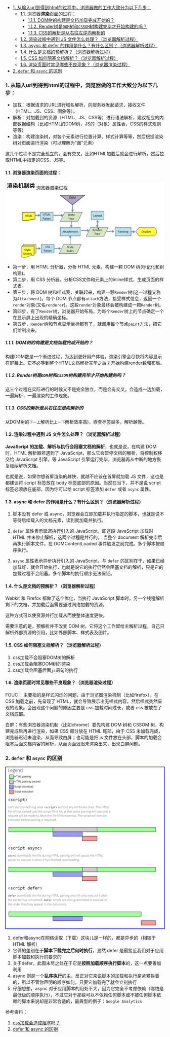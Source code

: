 - [1. 从输入url到得到html的过程中，浏览器做的工作大致分为以下几步：](#1-从输入url到得到html的过程中浏览器做的工作大致分为以下几步)
  - [1.1. 浏览器**渲染**页面的过程：](#11-浏览器渲染页面的过程)
    - [1.1.1. DOM树的构建是文档加载完成开始的？](#111-dom树的构建是文档加载完成开始的)
    - [1.1.2. Render树是`DOM`树和`CSSOM`树构建完毕才开始构建的吗？](#112-render树是dom树和cssom树构建完毕才开始构建的吗)
    - [1.1.3. CSS的解析是从右往左逆向解析的](#113-css的解析是从右往左逆向解析的)
  - [1.2. 渲染过程中遇到 JS 文件怎么处理？（浏览器解析过程）](#12-渲染过程中遇到-js-文件怎么处理浏览器解析过程)
  - [1.3. async 和 defer 的作用是什么？有什么区别？（浏览器解析过程）](#13-async-和-defer-的作用是什么有什么区别浏览器解析过程)
  - [1.4. 什么是文档的预解析？（浏览器解析过程）](#14-什么是文档的预解析浏览器解析过程)
  - [1.5. CSS 如何阻塞文档解析？（浏览器解析过程）](#15-css-如何阻塞文档解析浏览器解析过程)
  - [1.6. 渲染页面时常见哪些不良现象？（浏览器渲染过程）](#16-渲染页面时常见哪些不良现象浏览器渲染过程)
- [2. `defer` 和 `async` 的区别](#2-defer-和-async-的区别)

### 1. 从输入url到得到html的过程中，浏览器做的工作大致分为以下几步：

- 加载：根据请求的URL进行域名解析，向服务器发起请求，接收文件（HTML、JS、CSS、图象等）。
- 解析：对加载到的资源（HTML、JS、CSS等）进行语法解析，建议相应的内部数据结构（比如HTML的DOM树，JS的（对象）属性表，CSS的样式规则等等）
- 渲染：构建渲染树，对各个元素进行位置计算、样式计算等等，然后根据渲染树对页面进行渲染（可以理解为“画”元素）

这几个过程不是完全孤立的，会有交叉，比如HTML加载后就会进行解析，然后拉取HTML中指定的CSS、JS等。



#### 1.1. 浏览器**渲染**页面的过程：

![渲染过程](../../imgs/dom_render_process.png)

- 第一步，用 HTML 分析器，分析 HTML 元素，构建一颗 DOM 树(标记化和树构建)。
- 第二步，用 CSS 分析器，分析CSS文件和元素上的inline样式，生成页面的样式表。
- 第三步，将 DOM 树和样式表，关联起来，构建一颗`Render`树(这一过程又称为`Attachment`)。每个 DOM 节点都有`attach`方法，接受样式信息，返回一个`render`对象(又名`renderer`)。这些`render`对象最终会被构建成一颗`Render`树。
- 第四步，有了`Render`树，浏览器开始布局，为每个`Render`树上的节点确定一个在显示屏上出现的精确坐标。
- 第五步，`Render`树和节点显示坐标都有了，就调用每个节点`paint`方法，把它们绘制出来。 


##### 1.1.1. DOM树的构建是文档加载完成开始的？
构建DOM数是一个渐进过程，为达到更好用户体验，渲染引擎会尽快将内容显示在屏幕上。它不必等到整个HTML文档解析完毕之后才开始构建render数和布局。

##### 1.1.2. Render树是`DOM`树和`CSSOM`树构建完毕才开始构建的吗？
这三个过程在实际进行的时候又不是完全独立，而是会有交叉。会造成一边加载，一遍解析，一遍渲染的工作现象。

##### 1.1.3. CSS的解析是从右往左逆向解析的
从DOM树的`下－上`解析比`上－下`解析效率高)，嵌套标签越多，解析越慢。


#### 1.2. 渲染过程中遇到 JS 文件怎么处理？（浏览器解析过程）

**JavaScript 的加载、解析与执行会阻塞文档的解析**，也就是说，在构建 DOM 时，HTML 解析器若遇到了 JavaScript，那么它会暂停文档的解析，将控制权移交给 JavaScript 引擎，等 JavaScript 引擎运行完毕，浏览器再从中断的地方恢复继续解析文档。

也就是说，如果你想首屏渲染的越快，就越不应该在首屏就加载 JS 文件，这也是都建议将 script 标签放在 body 标签底部的原因。当然在当下，并不是说 script 标签必须放在底部，因为你可以给 script 标签添加 `defer` 或者 `async` 属性。

#### 1.3. async 和 defer 的作用是什么？有什么区别？（浏览器解析过程）

1. 脚本没有 defer 或 async，浏览器会立即加载并执行指定的脚本，也就是说不等待后续载入的文档元素，读到就加载并执行。

2. `defer` 属性表示延迟执行引入的 JavaScript，即这段 JavaScript 加载时 HTML 并未停止解析，这两个过程是并行的。
当整个 document 解析完毕后再执行脚本文件，在 DOMContentLoaded 事件触发之前完成。多个脚本按顺序执行。

3. `async` 属性表示异步执行引入的 JavaScript，与 `defer` 的区别在于，如果已经加载好，就会开始执行，也就是说它的执行仍然会阻塞文档的解析，只是它的加载过程不会阻塞。多个脚本的执行顺序无法保证。

#### 1.4. 什么是文档的预解析？（浏览器解析过程）

 Webkit 和 Firefox 都做了这个优化，当执行 JavaScript 脚本时，另一个线程解析剩下的文档，并加载后面需要通过网络加载的资源。

 这种方式可以使资源并行加载从而使整体速度更快。

 需要注意的是，预解析并不改变 DOM 树，它将这个工作留给主解析过程，自己只解析外部资源的引用，比如外部脚本、样式表及图片。


#### 1.5. CSS 如何阻塞文档解析？（浏览器解析过程）

1. css加载不会阻塞DOM树的解析
2. css加载会阻塞DOM树的渲染
3. css加载会阻塞后面`js`语句的执行


#### 1.6. 渲染页面时常见哪些不良现象？（浏览器渲染过程）

FOUC：
主要指的是样式闪烁的问题，由于浏览器渲染机制（比如firefox），在 CSS 加载之前，先呈现了 HTML，就会导致展示出无样式内容，然后样式突然呈现的现象。会出现这个问题的原因主要是 css 加载时间过长，或者 css 被放在了文档底部。

白屏：有些浏览器渲染机制（比如chrome）要先构建 DOM 树和 CSSOM 树，构建完成后再进行渲染，如果 CSS 部分放在 HTML 尾部，由于 CSS 未加载完成，浏览器迟迟未渲染，从而导致白屏；也可能是把 js 文件放在头部，脚本的加载会阻塞后面文档内容的解析，从而页面迟迟未渲染出来，出现白屏问题。

### 2. `defer` 和 `async` 的区别
![difference between defer and async](../../imgs/deferAndAsyncDiff.png)

1. defer和async在网络读取（下载）这块儿是一样的，都是异步的（相较于 HTML 解析）
2. 它俩的差别在于**脚本下载完之后何时执行**，显然 defer 是最接近我们对于应用脚本加载和执行的要求的
3. 关于defer，此图未尽之处在于它是**按照加载顺序执行脚本**的，这一点要善加利用
4. async 则是一个**乱序执行**的主，反正对它来说脚本的加载和执行是紧紧挨着的，所以不管你声明的顺序如何，只要它加载完了就会立刻执行
5. 仔细想想，async 对于应用脚本的用处不大，因为它完全不考虑依赖（哪怕是最低级的顺序执行），不过它对于那些可以不依赖任何脚本或不被任何脚本依赖的脚本来说却是非常合适的，最典型的例子：`Google Analytics`


参考资料：
1. [css加载会造成阻塞吗？](https://www.cnblogs.com/chenjg/p/7126822.html)
2. [defer 和 async 的区别](https://segmentfault.com/q/1010000000640869)
